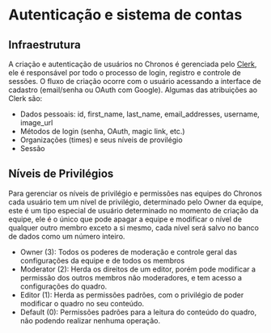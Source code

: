 # Autenticação e sistema de contas

## Infraestrutura

A criação e autenticação de usuários no Chronos é gerenciada pelo [Clerk](https://clerk.com/), ele é responsável por todo o processo de login, registro e controle de sessões. O fluxo de criação ocorre com o usuário acessando a interface de cadastro (email/senha ou OAuth com Google). Algumas das atribuições ao Clerk são:

- Dados pessoais: id, first_name, last_name, email_addresses, username, image_url
- Métodos de login (senha, OAuth, magic link, etc.)
- Organizações (times) e seus níveis de provilégio
- Sessão

## Níveis de Privilégios

Para gerenciar os níveis de privilégio e permissões nas equipes do Chronos cada usuário tem um nível de privilégio, determinado pelo Owner da equipe, este é um tipo especial de usuário determinado no momento de criação da equipe, ele é o único que pode apagar a equipe e modificar o nível de qualquer outro membro exceto a si mesmo, cada nível será salvo no banco de dados como um número inteiro.

- Owner (3): Todos os poderes de moderação e controle geral das configurações da equipe e de todos os membros
- Moderator (2): Herda os direitos de um editor, porém pode modificar a permissão dos outros membros não moderadores, e tem acesso a configurações do quadro.
- Editor (1): Herda as permissões padrões, com o privilégio de poder modificar o quadro no seu conteúdo.
- Default (0): Permissões padrões para a leitura do conteúdo do quadro, não podendo realizar nenhuma operação.
